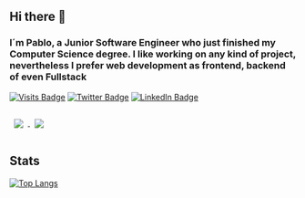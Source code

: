 ## Hi there 👋
### I´m Pablo, a Junior Software Engineer who just finished my Computer Science degree. I like working on any kind of project, nevertheless I prefer web development as frontend, backend of even Fullstack



[![Visits Badge](https://badges.pufler.dev/visits/braydoncoyer/braydoncoyer)](https:braydoncoyer.dev)
[![Twitter Badge](https://img.shields.io/badge/Twitter-Profile-informational?style=flat&logo=twitter&logoColor=white&color=1CA2F1)](https://twitter.com/phdez20)
[![LinkedIn Badge](https://img.shields.io/badge/LinkedIn-Profile-informational?style=flat&logo=linkedin&logoColor=white&color=0D76A8)](https://www.linkedin.com/in/pablo-hern%C3%A1ndez-caracena-79838b1b8/)


<!-- Pinned Repositories -->

<a href="https://github.com/pnandez/DashBoardFutbol">
  <img align="center" style="margin:1rem 0.5rem" src="https://github-readme-stats.vercel.app/api/pin/?username=pnandez&repo=DashBoardFutbol&title_color=ffffff&text_color=c9cacc&icon_color=4AB197&bg_color=1A2B34" />
</a>

<a href="https://github.com/pnandez/typescript-TDD-boilerplate">
<img align="center" style="margin:0.5rem" src="https://github-readme-stats.vercel.app/api/pin/?username=pnandez&repo=typescript-TDD-boilerplate&title_color=ffffff&text_color=c9cacc&icon_color=4AB197&bg_color=1A2B34" />
</a>

<br>

## Stats

<!-- Stats -->
[![Top Langs](https://github-readme-stats.vercel.app/api/top-langs/?username=pnandez&layout=compact&title_color=ffffff&text_color=c9cacc&icon_color=4AB197&bg_color=1A2B34)](https://github.com/pnandez/github-readme-stats)


<!--
**pnandez/pnandez** is a ✨ _special_ ✨ repository because its `README.md` (this file) appears on your GitHub profile.

Here are some ideas to get you started:

- 🔭 I’m currently working on ...
- 🌱 I’m currently learning ...
- 👯 I’m looking to collaborate on ...
- 🤔 I’m looking for help with ...
- 💬 Ask me about ...
- 📫 How to reach me: ...
- 😄 Pronouns: ...
- ⚡ Fun fact: ...
-->
